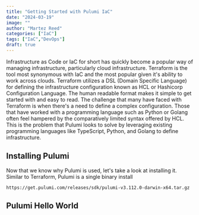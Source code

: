 ```yaml
---
title: "Getting Started with Pulumi IaC"
date: "2024-03-19"
image: ""
author: "Martez Reed"
categories: ["IaC"]
tags: ["IaC","DevOps"]
draft: true
---
```

Infrastructure as Code or IaC for short has quickly become a popular way of managing infrastructure, particularly cloud infrastructure. Terraform is the tool most synonymous with IaC and the most popular given it's ability to work across clouds. Terraform utilizes a DSL (Domain Specific Language) for defining the infrastructure configuration known as HCL or Hashicorp Configuration Language. The human readable format makes it simple to get started with and easy to read. The challenge that many have faced with Terraform is when there's a need to define a complex configuration. Those that have worked with a programming language such as Python or Golang often feel hampered by the comparatively limited syntax offered by HCL. This is the problem that Pulumi looks to solve by leveraging existing programming languages like TypeScript, Python, and Golang to define infrastructure.

## Installing Pulumi
Now that we know why Pulumi is used, let's take a look at installing it. Similar to Terraform, Pulumi is a single binary install 


```
https://get.pulumi.com/releases/sdk/pulumi-v3.112.0-darwin-x64.tar.gz
```

## Pulumi Hello World
